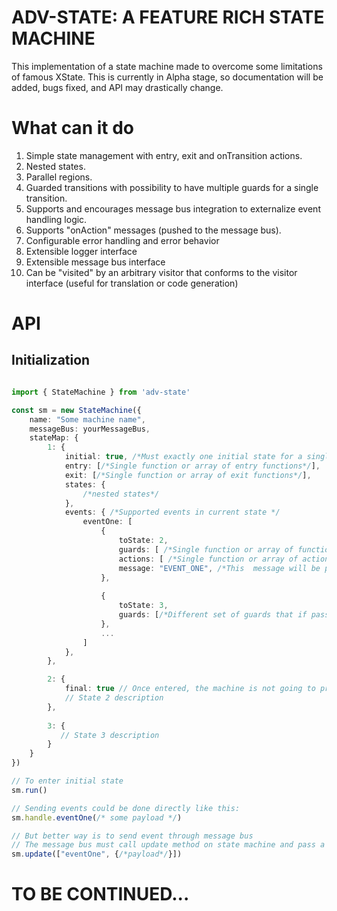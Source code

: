 # ADV-STATE: A FEATURE RICH STATE MACHINE
This implementation of a state machine made to overcome some limitations of famous XState.
This is currently in Alpha stage, so documentation will be added, bugs fixed, and API may drastically change.


# What can it do
1. Simple state management with entry, exit and onTransition actions.
2. Nested states.
3. Parallel regions.
4. Guarded transitions with possibility to have multiple guards for a single transition.
5. Supports and encourages message bus integration to externalize event handling logic.
6. Supports "onAction" messages (pushed to the message bus).
7. Configurable error handling and error behavior
8. Extensible logger interface
9. Extensible message bus interface
10. Can be "visited" by an arbitrary visitor that conforms to the visitor interface (useful for translation or code generation)

# API
## Initialization

``` typescript

import { StateMachine } from 'adv-state'

const sm = new StateMachine({
    name: "Some machine name", 
    messageBus: yourMessageBus,
    stateMap: {
        1: {
            initial: true, /*Must exactly one initial state for a single level*/
            entry: [/*Single function or array of entry functions*/], 
            exit: [/*Single function or array of exit functions*/], 
            states: {
                /*nested states*/
            }, 
            events: { /*Supported events in current state */
                eventOne: [
                    {
                        toState: 2,
                        guards: [ /*Single function or array of functions that must return true or false*/ ], 
                        actions: [ /*Single function or array of action functions */ ], 
                        message: "EVENT_ONE", /*This  message will be pushed to the message bus with passed payload when event fires*/
                    }, 
                    
                    {
                        toState: 3,
                        guards: [/*Different set of guards that if passed, this transition will take place*/]
                    },
                    ...
                ]
            }, 
        },

        2: {
            final: true // Once entered, the machine is not going to process any events
            // State 2 description
        }, 
        
        3: {
           // State 3 description
        }
    }
})

// To enter initial state
sm.run()

// Sending events could be done directly like this:
sm.handle.eventOne(/* some payload */)

// But better way is to send event through message bus 
// The message bus must call update method on state machine and pass a payload in form of array:
sm.update(["eventOne", {/*payload*/}])

```

# TO BE CONTINUED...





